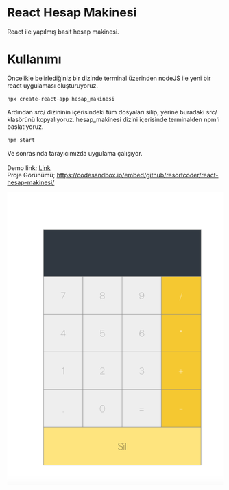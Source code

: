 # React Hesap Makinesi
React ile yapılmış basit hesap makinesi.

# Kullanımı
Öncelikle belirlediğiniz bir dizinde terminal üzerinden nodeJS ile yeni bir react uygulaması oluşturuyoruz.
``` js
npx create-react-app hesap_makinesi
```
Ardından src/ dizininin içerisindeki tüm dosyaları silip, yerine buradaki src/ klasörünü kopyalıyoruz.
hesap_makinesi dizini içerisinde terminalden npm'i başlatıyoruz.
``` js
npm start
```
Ve sonrasında tarayıcımızda uygulama çalışıyor.<br><br>
Demo link; 
<a href="https://h80kj.csb.app/" target="_blank">Link</a><br>
Proje Görünümü; 
https://codesandbox.io/embed/github/resortcoder/react-hesap-makinesi/
<br>
<p align="center">
  <img src="ss.png">
</p>

